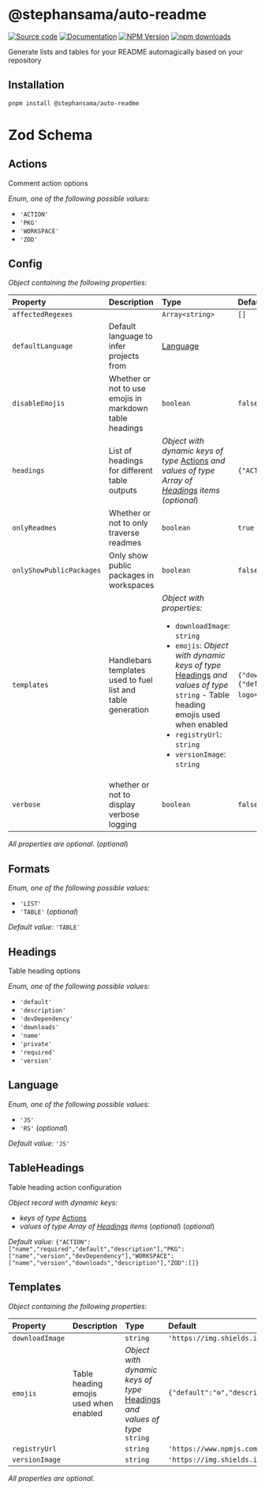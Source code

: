 # @stephansama/auto-readme

[![Source code](https://img.shields.io/badge/Source-666666?style=flat\&logo=github\&label=Github\&labelColor=211F1F)](https://github.com/stephansama/packages/tree/main/packages/auto-readme)
[![Documentation](https://img.shields.io/badge/Documentation-211F1F?style=flat\&logo=Wikibooks\&labelColor=211F1F)](https://packages.stephansama.info/modules/_stephansama_auto-readme)
[![NPM Version](https://img.shields.io/npm/v/%40stephansama%2Fauto-readme?logo=npm\&logoColor=red\&color=211F1F\&labelColor=211F1F)](https://www.npmjs.com/package/@stephansama/auto-readme)
[![npm downloads](https://img.shields.io/npm/dw/@stephansama/auto-readme?labelColor=211F1F)](https://www.npmjs.com/package/@stephansama/auto-readme)

Generate lists and tables for your README automagically based on your repository

## Installation

```sh
pnpm install @stephansama/auto-readme
```

<!-- ZOD path="./src/schema.js" start -->

# Zod Schema

## Actions

Comment action options

*Enum, one of the following possible values:*

* `'ACTION'`
* `'PKG'`
* `'WORKSPACE'`
* `'ZOD'`

## Config

*Object containing the following properties:*

| Property                 | Description                                                 | Type                                                                                                                                                                                                                                                                                    | Default                                                                                                                                                                                                                                                                                                                                                                                          |
| :----------------------- | :---------------------------------------------------------- | :-------------------------------------------------------------------------------------------------------------------------------------------------------------------------------------------------------------------------------------------------------------------------------------- | :----------------------------------------------------------------------------------------------------------------------------------------------------------------------------------------------------------------------------------------------------------------------------------------------------------------------------------------------------------------------------------------------- |
| `affectedRegexes`        |                                                             | `Array<string>`                                                                                                                                                                                                                                                                         | `[]`                                                                                                                                                                                                                                                                                                                                                                                             |
| `defaultLanguage`        | Default language to infer projects from                     | [Language](#language)                                                                                                                                                                                                                                                                   |                                                                                                                                                                                                                                                                                                                                                                                                  |
| `disableEmojis`          | Whether or not to use emojis in markdown table headings     | `boolean`                                                                                                                                                                                                                                                                               | `false`                                                                                                                                                                                                                                                                                                                                                                                          |
| `headings`               | List of headings for different table outputs                | *Object with dynamic keys of type* [Actions](#actions) *and values of type* *Array of [Headings](#headings) items* (*optional*)                                                                                                                                                         | `{"ACTION":["name","required","default","description"],"PKG":["name","version","devDependency"],"WORKSPACE":["name","version","downloads","description"],"ZOD":[]}`                                                                                                                                                                                                                              |
| `onlyReadmes`            | Whether or not to only traverse readmes                     | `boolean`                                                                                                                                                                                                                                                                               | `true`                                                                                                                                                                                                                                                                                                                                                                                           |
| `onlyShowPublicPackages` | Only show public packages in workspaces                     | `boolean`                                                                                                                                                                                                                                                                               | `false`                                                                                                                                                                                                                                                                                                                                                                                          |
| `templates`              | Handlebars templates used to fuel list and table generation | *Object with properties:*<ul><li>`downloadImage`: `string`</li><li>`emojis`: *Object with dynamic keys of type* [Headings](#headings) *and values of type* `string` - Table heading emojis used when enabled</li><li>`registryUrl`: `string`</li><li>`versionImage`: `string`</li></ul> | `{"downloadImage":"https://img.shields.io/npm/dw/{{name}}?labelColor=211F1F","emojis":{"default":"⚙️","description":"📝","devDependency":"💻","downloads":"📥","name":"🏷️","private":"🔒","required":"","version":""},"registryUrl":"https://www.npmjs.com/package/{{name}}","versionImage":"https://img.shields.io/npm/v/{{uri_name}}?logo=npm&logoColor=red&color=211F1F&labelColor=211F1F"}` |
| `verbose`                | whether or not to display verbose logging                   | `boolean`                                                                                                                                                                                                                                                                               | `false`                                                                                                                                                                                                                                                                                                                                                                                          |

*All properties are optional.* (*optional*)

## Formats

*Enum, one of the following possible values:*

* `'LIST'`
* `'TABLE'`
  (*optional*)

*Default value:* `'TABLE'`

## Headings

Table heading options

*Enum, one of the following possible values:*

* `'default'`
* `'description'`
* `'devDependency'`
* `'downloads'`
* `'name'`
* `'private'`
* `'required'`
* `'version'`

## Language

*Enum, one of the following possible values:*

* `'JS'`
* `'RS'`
  (*optional*)

*Default value:* `'JS'`

## TableHeadings

Table heading action configuration

*Object record with dynamic keys:*

* *keys of type* [Actions](#actions)
* *values of type* *Array of [Headings](#headings) items* (*optional*)
  (*optional*)

*Default value:* `{"ACTION":["name","required","default","description"],"PKG":["name","version","devDependency"],"WORKSPACE":["name","version","downloads","description"],"ZOD":[]}`

## Templates

*Object containing the following properties:*

| Property        | Description                            | Type                                                                                   | Default                                                                                                                            |
| :-------------- | :------------------------------------- | :------------------------------------------------------------------------------------- | :--------------------------------------------------------------------------------------------------------------------------------- |
| `downloadImage` |                                        | `string`                                                                               | `'https://img.shields.io/npm/dw/{{name}}?labelColor=211F1F'`                                                                       |
| `emojis`        | Table heading emojis used when enabled | *Object with dynamic keys of type* [Headings](#headings) *and values of type* `string` | `{"default":"⚙️","description":"📝","devDependency":"💻","downloads":"📥","name":"🏷️","private":"🔒","required":"","version":""}` |
| `registryUrl`   |                                        | `string`                                                                               | `'https://www.npmjs.com/package/{{name}}'`                                                                                         |
| `versionImage`  |                                        | `string`                                                                               | `'https://img.shields.io/npm/v/{{uri_name}}?logo=npm&logoColor=red&color=211F1F&labelColor=211F1F'`                                |

*All properties are optional.*

<!-- ZOD end -->
